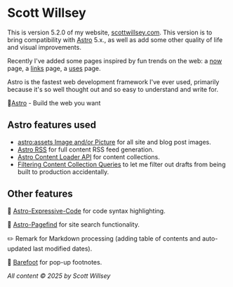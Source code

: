 # Scott Willsey

This is version 5.2.0 of my website, [scottwillsey.com](https://scottwillsey.com). This version is to bring compatibility with [Astro](https://astro.build) 5.x., as well as add some other quality of life and visual improvements.

Recently I've added some pages inspired by fun trends on the web: a [now](https://scottwillsey.com/now/) page, a [links](https://scottwillsey.com/links/) page, a [uses](https://scottwillsey.com/uses/) page.

Astro is the fastest web development framework I've ever used, primarily because it's so well thought out and so easy to understand and write for.

🚀[Astro](https://astro.build/) - Build the web you want

## Astro features used

- [astro:assets Image and/or Picture](https://docs.astro.build/en/guides/images/) for all site and blog post images.
- [Astro RSS](https://www.npmjs.com/package/@astrojs/rss) for full content RSS feed generation.
- [Astro Content Loader API](https://docs.astro.build/en/reference/content-loader-reference/) for content collections.
- [Filtering Content Collection Queries](https://docs.astro.build/en/guides/content-collections/#filtering-collection-queries) to let me filter out drafts from being built to production accidentally.

## Other features

🔖 [Astro-Expressive-Code](https://github.com/expressive-code/expressive-code/tree/main/packages/astro-expressive-code) for code syntax highlighting.

🔎 [Astro-Pagefind](https://github.com/shishkin/astro-pagefind) for site search functionality.

✏️ Remark for Markdown processing (adding table of contents and auto-updated last modified dates).

📝 [Barefoot](https://github.com/philgruneich/barefoot) for pop-up footnotes.

_All content &copy; 2025 by Scott Willsey_
